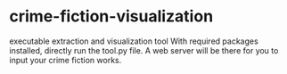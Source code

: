 # crime-fiction-visualization
executable extraction and visualization tool
With required packages installed, directly run the tool.py file. A web server will be there for you to input your crime fiction works.
